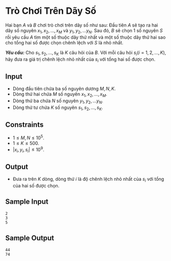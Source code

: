 # Trò Chơi Trên Dãy Số

Hai bạn $A$ và $B$ chơi trò chơi trên dãy số như sau: Đầu tiên $A$ sẽ tạo ra hai dãy số nguyên $x_1,x_2,…,x_M$ và $y_1,y_2,…y_N$. Sau đó, $B$ sẽ chọn $1$ số nguyên $S$ rồi yêu cầu $A$ tìm một số thuộc dãy thứ nhất và một số thuộc dãy thứ hai sao cho tổng hai số được chọn chênh lệch với $S$ là nhỏ nhất.

***Yêu cầu:*** Cho $s_1,s_2,…,s_K$ là $K$ câu hỏi của $B$. Với mỗi câu hỏi $s_i (i=1,2,…,K)$, hãy đưa ra giá trị chênh lệch nhỏ nhất của $s_i$ với tổng hai số được chọn.

## Input

- Dòng đầu tiên chứa ba số nguyên dương $M,N,K$.
- Dòng thứ hai chứa $M$ số nguyên $x_1,x_2,…,x_M$.
- Dòng thứ ba chứa $N$ số nguyên $y_1,y_2,…y_N$.
- Dòng thứ tư chứa $K$ số nguyên $s_1,s_2,…,s_K$.

## Constraints

- $1≤M,N≤10^5$.
- $1≤K≤500$.
- $|x_i,y_i,s_i |≤10^9$.

## Output

- Đưa ra trên $K$ dòng, dòng thứ $i$ là độ chênh lệch nhỏ nhất của $s_i$ với tổng của hai số được chọn.

## Sample Input

```
2
3
5
```

## Sample Output

```
44
74
```
